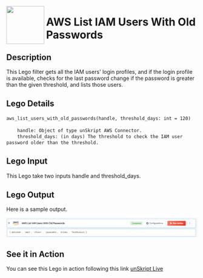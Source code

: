 [<img align="left" src="https://unskript.com/assets/favicon.png" width="100" height="100" style="padding-right: 5px">](https://unskript.com/assets/favicon.png) 
<h1>AWS List IAM Users With Old Passwords </h1>

## Description
This Lego filter gets all the IAM users' login profiles, and if the login profile is available, checks for the last password change if the password is greater than the given threshold, and lists those users.


## Lego Details

    aws_list_users_with_old_passwords(handle, threshold_days: int = 120)

        handle: Object of type unSkript AWS Connector.
        threshold_days: (in days) The threshold to check the IAM user password older than the threshold.

## Lego Input
This Lego take two inputs handle and threshold_days.

## Lego Output
Here is a sample output.

<img src="./1.png">

## See it in Action

You can see this Lego in action following this link [unSkript Live](https://us.app.unskript.io)